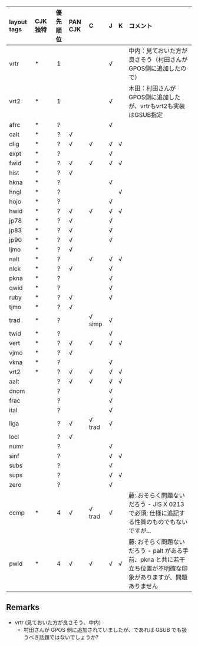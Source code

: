 |layout tags|CJK独特|優先順位|PAN CJK|C|J|K|コメント|
|:---|:---|:---:|:---|:---|:---|:---|:---|
|vrtr|*|1|||√||中内：見ておいた方が良さそう（村田さんがGPOS側に追加したので）|
|vrt2|*|1|||√||木田：村田さんがGPOS側に追加したが、vrtrもvrt2も実装はGSUB指定|
|afrc|*|?|||√|||
|calt|*|?|√|||||
|dlig|*|?|√|√|√|√||
|expt|*|?|||√|||
|fwid|*|?|√|√|√|√||
|hist|*|?|√|||||
|hkna|*|?|||√|||
|hngl|*|?||||√||
|hojo|*|?|||√|||
|hwid|*|?|√|√|√|√||
|jp78|*|?|√||√|||
|jp83|*|?|√||√|||
|jp90|*|?|√||√|||
|ljmo|*|?|√|||||
|nalt|*|?||√|√|√||
|nlck|*|?|√||√|||
|pkna|*|?|||√|||
|qwid|*|?|||√|||
|ruby|*|?|√||√|||
|tjmo|*|?|√|||||
|trad|*|?||√ simp|√|||
|twid|*|?|||√|||
|vert|*|?|√|√|√|√||
|vjmo|*|?|√|||||
|vkna|*|?|||√|||
|vrt2|*|?|√|√|√|√||
|aalt||?|√|√|√|√||
|dnom||?|||√|||
|frac||?|||√|||
|ital||?|||√|||
|liga||?|√|√ trad|√|||
|locl||?|√|||||
|numr||?|||√|||
|sinf||?|||√|√||
|subs||?|||√|||
|sups||?|||√|√||
|zero||?|||√||
|ccmp|*|4|√|√ trad|√||藤: おそらく問題ないだろう - JIS X 0213 で必須; 仕様に追記する性質のものでもないですが...|
|pwid|*|4|√|√|√|√|藤: おそらく問題ないだろう - palt がある手前、pkna と共に若干立ち位置が不明確な印象がありますが、問題ありません|

## Remarks

- vrtr (見ておいた方が良さそう、中内)
  - 村田さんが GPOS 側に追加されていましたが、であれば GSUB でも扱うべき話題ではないでしょうか?
